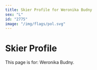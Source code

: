 ```yaml
---
title: Skier Profile for Weronika Budny
sex: "L"
id: "2775"
image: "/img/flags/pol.svg" 
---
```


# Skier Profile

This page is for: Weronika Budny.
    
